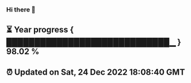 ### Hi there 👋
⏳ Year progress { █████████████████████████████▁ } 98.02 %
---
⏰ Updated on Sat, 24 Dec 2022 18:08:40 GMT
---
